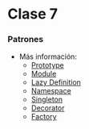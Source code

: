 # Clase 7

### Patrones

- Más información:
    - [Prototype](https://www.wikiwand.com/es/Prototype_(patr%C3%B3n_de_dise%C3%B1o))
    - [Module](https://www.wikiwand.com/es/Module_(patr%C3%B3n_de_dise%C3%B1o))
    - [Lazy Definition](http://www.wikiwand.com/es/Evaluaci%C3%B3n_perezosa)
    - [Namespace](http://www.wikiwand.com/es/Espacio_de_nombres)
    - [Singleton](https://www.wikiwand.com/es/Singleton)
    - [Decorator](https://www.wikiwand.com/es/Decorator_(patr%C3%B3n_de_dise%C3%B1o))
    - [Factory](https://www.wikiwand.com/es/Factory_Method_(patr%C3%B3n_de_dise%C3%B1o))